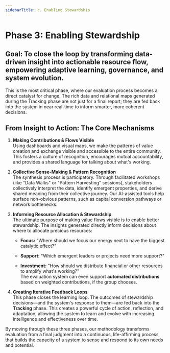 ```yaml
---
sidebarTitle: c. Enabling Stewardship
---
```


# **Phase 3: Enabling Stewardship**

## **Goal: To close the loop by transforming data-driven insight into actionable resource flow, empowering adaptive learning, governance, and system evolution.**

This is the most critical phase, where our evaluation process becomes a direct catalyst for change. The rich data and relational maps generated during the Tracking phase are not just for a final report; they are fed back into the system in near real-time to inform smarter, more coherent decisions.

## **From Insight to Action: The Core Mechanisms**

1. **Making Contributions & Flows Visible**  
    Using dashboards and visual maps, we make the patterns of value creation and exchange visible and accessible to the entire community. This fosters a culture of recognition, encourages mutual accountability, and provides a shared language for talking about what's working.
    
2. **Collective Sense-Making & Pattern Recognition**  
    The synthesis process is participatory. Through facilitated workshops (like "Data Walks" or "Pattern Harvesting" sessions), stakeholders collectively interpret the data, identify emergent properties, and derive shared meaning from their collective journey. Our AI-assisted tools help surface non-obvious patterns, such as capital conversion pathways or network bottlenecks.
    
3. **Informing Resource Allocation & Stewardship**  
    The ultimate purpose of making value flows visible is to enable better stewardship. The insights generated directly inform decisions about where to allocate precious resources:
    
    - **Focus:** "Where should we focus our energy next to have the biggest catalytic effect?"
        
    - **Support:** "Which emergent leaders or projects need more support?"
        
    - **Investment:** "How should we distribute financial or other resources to amplify what's working?"  
        The evaluation system can even support **automated distributions** based on weighted contributions, if the group chooses.
        
4. **Creating Iterative Feedback Loops**  
    This phase closes the learning loop. The outcomes of stewardship decisions—and the system's response to them—are fed back into the **Tracking** phase. This creates a powerful cycle of action, reflection, and adaptation, allowing the system to learn and evolve with increasing intelligence and effectiveness over time.
    

By moving through these three phases, our methodology transforms evaluation from a final judgment into a continuous, life-affirming process that builds the capacity of a system to sense and respond to its own needs and potential.

